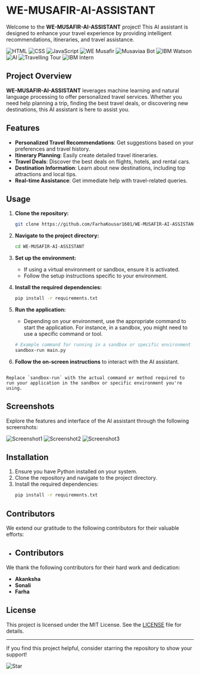 
# WE-MUSAFIR-AI-ASSISTANT

Welcome to the **WE-MUSAFIR-AI-ASSISTANT** project! This AI assistant is designed to enhance your travel experience by providing intelligent recommendations, itineraries, and travel assistance.

![HTML](https://img.shields.io/badge/HTML-5-orange?style=plastic&logo=html5)
![CSS](https://img.shields.io/badge/CSS-3-blue?style=plastic&logo=css3)
![JavaScript](https://img.shields.io/badge/JavaScript-ES6-yellow?style=plastic&logo=javascript)
![WE Musafir](https://img.shields.io/badge/WE_Musafir-Project-brightgreen?style=plastic)
![Musaviaa Bot](https://img.shields.io/badge/Musaviaa_Bot-AI_Assistant-purple?style=plastic)
![IBM Watson](https://img.shields.io/badge/IBM_Watson-Cloud-blue?style=plastic&logo=ibm)
![AI](https://img.shields.io/badge/AI-Artificial_Intelligence-red?style=plastic)
![Travelling Tour](https://img.shields.io/badge/Travelling_Tour-Adventure-green?style=plastic)
![IBM Intern](https://img.shields.io/badge/IBM_Intern-Experience-blue?style=plastic&logo=ibm)

## Project Overview

**WE-MUSAFIR-AI-ASSISTANT** leverages machine learning and natural language processing to offer personalized travel services. Whether you need help planning a trip, finding the best travel deals, or discovering new destinations, this AI assistant is here to assist you.

## Features

- **Personalized Travel Recommendations**: Get suggestions based on your preferences and travel history.
- **Itinerary Planning**: Easily create detailed travel itineraries.
- **Travel Deals**: Discover the best deals on flights, hotels, and rental cars.
- **Destination Information**: Learn about new destinations, including top attractions and local tips.
- **Real-time Assistance**: Get immediate help with travel-related queries.

## Usage

1. **Clone the repository:**

   ```bash
   git clone https://github.com/FarhaKousar1601/WE-MUSAFIR-AI-ASSISTANT.git
   ```
2. **Navigate to the project directory:**
   ```bash
   cd WE-MUSAFIR-AI-ASSISTANT
   ```
3. **Set up the environment:**
   - If using a virtual environment or sandbox, ensure it is activated.
   - Follow the setup instructions specific to your environment.

4. **Install the required dependencies:**
   ```bash
   pip install -r requirements.txt
   ```
5. **Run the application:**
   - Depending on your environment, use the appropriate command to start the application. For instance, in a sandbox, you might need to use a specific command or tool.
   ```bash
   # Example command for running in a sandbox or specific environment
   sandbox-run main.py
   ```

6. **Follow the on-screen instructions** to interact with the AI assistant.

```

Replace `sandbox-run` with the actual command or method required to run your application in the sandbox or specific environment you're using.
   ```

## Screenshots

Explore the features and interface of the AI assistant through the following screenshots:

![Screenshot1](https://github.com/FarhaKousar1601/WE-MUSAFIR-AI-ASSISTANT/blob/main/photo_2024-08-07_17-47-12.jpg)
![Screenshot2](https://github.com/FarhaKousar1601/WE-MUSAFIR-AI-ASSISTANT/blob/main/photo_2024-08-07_17-47-03.jpg)
![Screenshot3](https://github.com/FarhaKousar1601/WE-MUSAFIR-AI-ASSISTANT/blob/main/photo_2024-08-07_17-46-52.jpg)


## Installation

1. Ensure you have Python installed on your system.
2. Clone the repository and navigate to the project directory.
3. Install the required dependencies:
   ```bash
   pip install -r requirements.txt
   ```

## Contributors

We extend our gratitude to the following contributors for their valuable efforts:

- ## Contributors

We thank the following contributors for their hard work and dedication:

- **Akanksha**
- **Sonali**
- **Farha**  
 


## License

This project is licensed under the MIT License. See the [LICENSE](LICENSE) file for details.

---

If you find this project helpful, consider starring the repository to show your support!

![Star](https://img.shields.io/github/stars/FarhaKousar1601/WE-MUSAFIR-AI-ASSISTANT?style=social)
